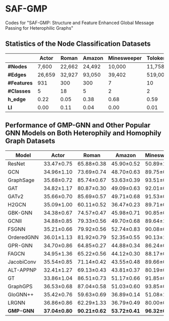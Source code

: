 # SAF-GMP

Codes for "SAF-GMP: Structure and Feature Enhanced Global Message Passing for Heterophilic Graphs"

## Statistics of the Node Classification Datasets

|                 | **Actor** | **Roman** | **Amazon** | **Minesweeper** | **Tolokers** | **Cora** | **Pubmed** |
|-----------------|-----------|-----------|------------|-----------------|--------------|----------|------------|
| **#Nodes**      | 7,600     | 22,662    | 24,492     | 10,000          | 11,758       | 2,708    | 19,717     |
| **#Edges**      | 26,659    | 32,927    | 93,050     | 39,402          | 519,000      | 5,278    | 44,324     |
| **#Features**   | 931       | 300       | 300        | 7               | 10           | 1,433    |  500       |
| **#Classes**    | 5         | 18        | 5          | 2               | 2            | 7        | 3          |
| **h_edge**| 0.22      | 0.05      | 0.38       | 0.68            | 0.59         | 0.81     | 0.80       |
| **LI**          | 0.00      | 0.11      | 0.04       | 0.00            | 0.01         | 0.59     | 0.41       |



## Performance of GMP-GNN and Other Popular GNN Models on Both Heterophily and Homophily Graph Datasets

| **Model**      | **Actor**                   | **Roman**             | **Amazon**            | **Minesweeper**        | **Tolokers**          | **Cora**             | **Pubmed**            |
|-----------------|----------------------------|-----------------------|-----------------------|------------------------|-----------------------|-----------------------|-----------------------|
| ResNet         | 33.47±0.75                 | 65.88±0.38           | 45.90±0.52           | 50.89±1.39            | 72.95±1.06           | 74.95±2.09           | 86.78±0.38           |
| GCN            | 34.96±1.10                 | 73.69±0.74           | 48.70±0.63           | 89.75±0.52            | 83.64±0.67           | 86.60±0.95           | 88.18±0.50           |
| GraphSage      | 35.68±0.72                 | 85.74±0.67           | 53.63±0.39           | 93.51±0.57            | 82.43±0.44           | 86.66±1.42           | 88.83±0.50           |
| GAT            | 34.82±1.17                 | 80.87±0.30           | 49.09±0.63           | 92.01±0.68            | 83.70±0.47           | 86.80±1.02           | 87.82±0.43           |
| GATv2          | 35.66±0.70                 | 85.69±0.57           | 49.71±0.68           | 91.53±0.66            | 82.93±0.62           | 86.73±1.15           | 87.81±0.52           |
| H2GCN          | 35.09±1.00                 | 60.11±0.52           | 36.47±0.23           | 89.71±0.31            | 73.35±0.01           | 87.12±0.81           | 88.53±0.42           |
| GBK-GNN        | 34.38±0.67                 | 74.57±0.47           | 45.98±0.71           | 90.85±0.58            | 81.01±0.67           | 86.74±0.74           | 88.79±0.53           |
| GCNII          | 34.88±0.85                 | 79.33±0.56           | 49.70±0.68           | 89.64±1.18            | 84.89±0.54           | 86.12±0.88           | 88.80±0.43           |
| FSGNN          | 35.21±0.66                 | 79.92±0.56           | 52.74±0.83           | 90.08±0.70            | 82.76±0.61           | 85.49±1.15           | 89.31±0.37           |
| OrderedGNN     | 36.01±1.13                 | 81.92±0.79           | 52.35±0.55           | 90.13±1.77            | 81.85±0.87           | 86.96±1.44           | 89.07±0.52           |
| GPR-GNN        | 34.70±0.86                 | 64.85±0.27           | 44.88±0.34           | 86.24±0.61            | 72.94±0.97           | 87.63±1.59           | 88.58±0.48           |
| FAGCN          | 34.95±1.36                 | 65.22±0.56           | 44.12±0.30           | 88.17±0.73            | 77.75±1.05           | 87.89±0.85           | 89.32±0.28           |
| JacobiConv     | 35.54±0.85                 | 71.14±0.42           | 43.55±0.48           | 89.66±0.40            | 68.66±0.65           | 86.76±0.98           | 89.02±0.39           |
| ALT-APPNP      | 32.41±1.27                 | 69.13±0.43           | 43.81±0.37           | 80.19±0.26            | 78.60±0.62           | 85.01±0.86           | 89.06±0.48           |
| GT             | 33.86±1.04                 | 86.51±0.73           | 51.17±0.66           | 91.85±0.76            | 83.23±0.64           | 86.76±1.30           | 87.17±0.58           |
| GraphGPS       | 36.53±0.68                 | 87.04±0.58           | 51.03±0.60           | 93.85±0.41            | 84.81±0.86           | 86.56±1.01           | 88.94±0.57           |
| GloGNN++       | 35.42±0.76                 | 59.63±0.69           | 36.89±0.14           | 51.08±1.23            | 73.39±1.17           | **88.33±1.09**       | 89.24±0.39           |
| LRGNN          | 36.86±0.86                 | 62.29±1.33           | 36.79±0.49           | 80.00±0.00            | 78.51±0.38           | 88.26±1.02           | 89.26±0.62           |
| **GMP-GNN**    | **37.04±0.80**             | **90.21±0.62**       | **53.72±0.41**       | **96.32±0.42**        | **85.11±0.64**       | 87.53±1.32           | **89.72±0.37**       |

